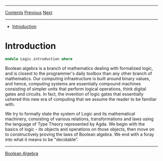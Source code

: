 ****
[Contents](contents.html)
[Previous](AppliedTypes.bindings.html)
[Next](Logic.logicBasics.html)

<!-- START doctoc generated TOC please keep comment here to allow auto update -->
<!-- DON'T EDIT THIS SECTION, INSTEAD RE-RUN doctoc TO UPDATE -->
****

- [Introduction](#introduction)

<!-- END doctoc generated TOC please keep comment here to allow auto update -->


# Introduction

```agda
module Logic.introduction where
```

Boolean algebra is a branch of mathematics dealing with formalized logic, and is closest to the programmer's daily toolbox than any other branch of mathematics. Our computing infrastructure is built around binary values, and hence, computing systems are essentially compound machines consisting of simpler units that perform logical operations, think digital gates and circuits. In fact, the invention of logic gates that essentially ushered this new era of computing that we assume the reader to be familiar with.

We try to formally state the system of Logic and its mathematical machinery, consisting of various relations, transformations and laws using the language of Type Theory represented by Agda. We begin with the basics of logic - its objects and operations on those objects, then move on to constructively proving the laws of Boolean algebra. We end with a foray into what it means to be "decidable".

****
[Boolean Algebra](./Logic.logicBasics.html)
